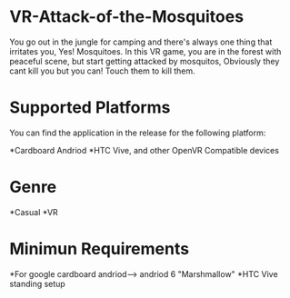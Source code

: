 # VR-Attack-of-the-Mosquitoes
You go out in the jungle for camping and there's always one thing that irritates you, Yes! Mosquitoes. In this VR game, you are in the forest with peaceful scene, but start getting attacked by mosquitos, Obviously they cant kill you but you can!
Touch them to kill them.

# Supported Platforms
You can find the application in the release for the following platform:

*Cardboard Andriod
*HTC Vive, and other OpenVR Compatible devices

# Genre
*Casual
*VR

# Minimun Requirements

*For google cardboard andriod--> andriod 6 "Marshmallow"
*HTC Vive standing setup
